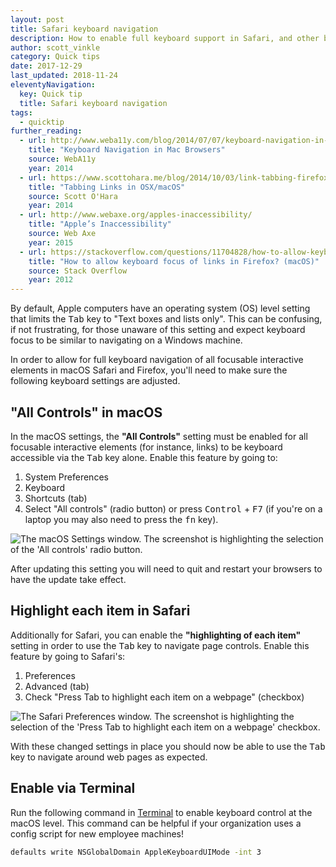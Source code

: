 ```yaml
---
layout: post
title: Safari keyboard navigation
description: How to enable full keyboard support in Safari, and other browsers on macOS.
author: scott_vinkle
category: Quick tips
date: 2017-12-29
last_updated: 2018-11-24
eleventyNavigation:
  key: Quick tip
  title: Safari keyboard navigation
tags:
  - quicktip
further_reading:
  - url: http://www.weba11y.com/blog/2014/07/07/keyboard-navigation-in-mac-browsers/
    title: "Keyboard Navigation in Mac Browsers"
    source: WebA11y
    year: 2014
  - url: https://www.scottohara.me/blog/2014/10/03/link-tabbing-firefox-osx.html
    title: "Tabbing Links in OSX/macOS"
    source: Scott O'Hara
    year: 2014
  - url: http://www.webaxe.org/apples-inaccessibility/
    title: "Apple’s Inaccessibility"
    source: Web Axe
    year: 2015
  - url: https://stackoverflow.com/questions/11704828/how-to-allow-keyboard-focus-of-links-in-firefox/11713537#11713537
    title: "How to allow keyboard focus of links in Firefox? (macOS)"
    source: Stack Overflow
    year: 2012
---
```


By default, Apple computers have an operating system (OS) level setting that limits the <kbd>Tab</kbd> key to "Text boxes and lists only".  This can be confusing, if not frustrating, for those unaware of this setting and expect keyboard focus to be similar to navigating on a Windows machine.

In order to allow for full keyboard navigation of all focusable interactive elements in macOS Safari and Firefox, you'll need to make sure the following keyboard settings are adjusted.

## "All Controls" in macOS
In the macOS settings, the **"All Controls"** setting must be enabled for all focusable interactive elements (for instance, links) to be keyboard accessible via the <kbd>Tab</kbd> key alone.  Enable this feature by going to:

1. System Preferences
2. Keyboard
3. Shortcuts (tab)
4. Select "All controls" (radio button) or press <kbd>Control</kbd> + <kbd>F7</kbd> (if you're on a laptop you may also need to press the <kbd>fn</kbd> key).

![The macOS Settings window. The screenshot is highlighting the selection of the 'All controls' radio button.](https://user-images.githubusercontent.com/1392632/34268380-79798d34-e64e-11e7-817c-d069ee0210e0.png)

After updating this setting you will need to quit and restart your browsers to have the update take effect.

## Highlight each item in Safari

Additionally for Safari, you can enable the **"highlighting of each item"** setting in order to use the <kbd>Tab</kbd> key to navigate page controls.  Enable this feature by going to Safari's:

1. Preferences
2. Advanced (tab)
3. Check "Press Tab to highlight each item on a webpage" (checkbox)

![The Safari Preferences window. The screenshot is highlighting the selection of the 'Press Tab to highlight each item on a webpage' checkbox.](https://user-images.githubusercontent.com/1392632/34269782-9fcdc5d6-e653-11e7-9adc-6bf1c04185b3.png)

With these changed settings in place you should now be able to use the <kbd>Tab</kbd> key to navigate around web pages as expected.

## Enable via Terminal

Run the following command in [Terminal](https://en.m.wikipedia.org/wiki/Terminal_(macOS)) to enable keyboard control at the macOS level. This command can be helpful if your organization uses a config script for new employee machines!

```bash
defaults write NSGlobalDomain AppleKeyboardUIMode -int 3
```

